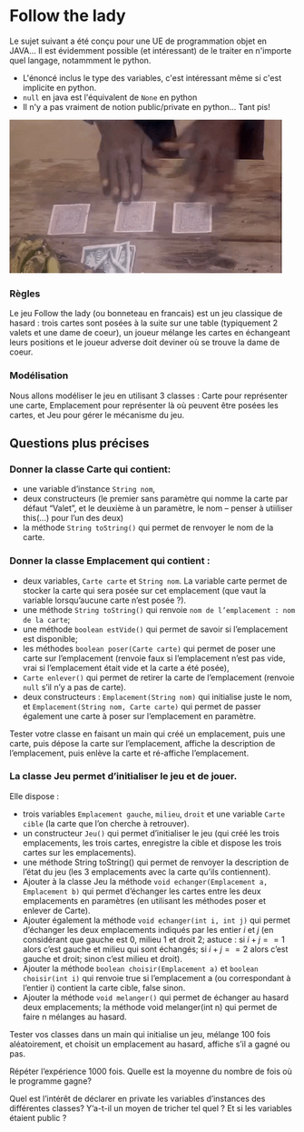 # Follow the lady

Le sujet suivant a été conçu pour une UE de programmation objet en JAVA... Il est évidemment possible (et intéressant) de le traiter en n'importe quel langage, notammment le python.

* L'énoncé inclus le type des variables, c'est intéressant même si c'est implicite en python.
* `null` en java est l'équivalent de `None` en python
* Il n'y a pas vraiment de notion public/private en python... Tant pis!

![bonneteau](/exoProg/img/follow.gif) 

### Règles

Le jeu Follow the lady (ou bonneteau en francais) est un jeu classique de hasard : trois cartes sont posées à la suite sur une table (typiquement 2 valets et une dame de coeur), un joueur mélange les cartes en échangeant leurs positions et le joueur adverse doit deviner où se trouve la dame de coeur.

### Modélisation

Nous allons modéliser le jeu en utilisant 3 classes : Carte pour représenter une carte, Emplacement pour représenter là où peuvent être posées les cartes, et Jeu pour gérer le mécanisme du jeu.


## Questions plus précises

### Donner la classe **Carte** qui contient:

* une variable d’instance `String nom`, 
* deux constructeurs (le premier sans paramètre qui nomme la carte par défaut “Valet”, et le deuxième à un paramètre, le nom  – penser à utiiliser this(…) pour l’un des deux)
* la méthode `String toString()` qui permet de renvoyer le nom de la carte.

### Donner la classe **Emplacement**  qui contient :

* deux variables, `Carte carte` et `String nom`. La variable carte permet de stocker la carte qui sera posée sur cet emplacement (que vaut la variable lorsqu’aucune carte n’est posée ?).
* une méthode `String toString()` qui renvoie `nom de l’emplacement : nom de la carte`;
* une méthode `boolean estVide()` qui permet de savoir si l’emplacement est disponible;
* les méthodes `boolean poser(Carte carte)` qui permet de poser une carte sur l’emplacement (renvoie faux si l’emplacement n’est pas vide, vrai si l’emplacement était vide et la carte a été posée), 
* `Carte enlever()` qui permet de retirer la carte de l’emplacement (renvoie `null` s’il n’y a pas de carte).
* deux constructeurs : `Emplacement(String nom)` qui initialise juste le nom, et `Emplacement(String nom, Carte carte)` qui permet de passer également une carte à poser sur l’emplacement en paramètre.

Tester votre classe en faisant un main qui créé un emplacement, puis une carte, puis dépose la carte sur l’emplacement, affiche la description de l’emplacement, puis enlève la carte et ré-affiche l’emplacement.

### La classe **Jeu** permet d’initialiser le jeu et de jouer. 

Elle dispose :

* trois variables `Emplacement gauche`, `milieu`, `droit` et une variable `Carte cible` (la carte que l’on cherche à retrouver).
* un constructeur `Jeu()` qui permet d’initialiser le jeu (qui créé les trois emplacements, les trois cartes, enregistre la cible et dispose les trois cartes sur les emplacements).
* une méthode String toString() qui permet de renvoyer la description de l’état du jeu (les 3 emplacements avec la carte qu’ils contiennent).
* Ajouter à la classe Jeu la méthode `void echanger(Emplacement a, Emplacement b)` qui permet d’échanger les cartes entre les deux emplacements en paramètres (en utilisant les méthodes poser et enlever de Carte). 
* Ajouter également la méthode `void echanger(int i, int j)` qui permet d’échanger les deux emplacements indiqués par les entier $i$ et $j$ (en considérant que gauche est 0, milieu 1 et droit 2; astuce : si $i+j==1$ alors c’est gauche et milieu qui sont échangés; si $i+j==2$ alors c’est gauche et droit; sinon c’est milieu et droit).
* Ajouter la méthode `boolean choisir(Emplacement a)` et `boolean choisir(int i)` qui renvoie true si l’emplacement a  (ou correspondant à l’entier i) contient la carte cible, false sinon.
* Ajouter la méthode `void melanger()` qui permet de échanger au hasard deux emplacements; la méthode void melanger(int n) qui permet de faire n mélanges au hasard.

Tester vos classes dans un main qui initialise un jeu, mélange 100 fois aléatoirement, et choisit un emplacement au hasard, affiche s’il a gagné ou pas. 

Répéter l’expérience 1000 fois. Quelle est la moyenne du nombre de fois où le programme gagne?

Quel est l’intérêt de déclarer en private les variables d’instances des différentes classes? Y’a-t-il un moyen de tricher tel quel ? Et si les variables étaient public ?
